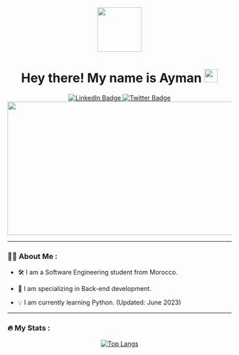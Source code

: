 <div id="header" align="center">
  <img src="https://media.giphy.com/media/M9gbBd9nbDrOTu1Mqx/giphy.gif" width="100"/>
</div>

<h1 align="center">
  Hey there! My name is Ayman
  <img src="https://media.giphy.com/media/hvRJCLFzcasrR4ia7z/giphy.gif" width="30px"/>
</h1>

<div id="badges" align="center">
  <a href="https://www.linkedin.com/in/ayman-mouhcine-696557243/">
    <img src="https://img.shields.io/badge/LinkedIn-blue?style=for-the-badge&logo=linkedin&logoColor=white" alt="LinkedIn Badge"/>
  </a>
  <a href="https://twitter.com/AymanMouhcine">
    <img src="https://img.shields.io/badge/Twitter-blue?style=for-the-badge&logo=twitter&logoColor=white" alt="Twitter Badge"/>
  </a>
</div>

<div align="center">
  <img src="https://media.giphy.com/media/26tn33aiTi1jkl6H6/giphy.gif" width="600" height="300"/>
</div>

<hr>


### :man_technologist: About Me :
- :hammer_and_wrench: I am a Software Engineering student from Morocco.

- :telescope: I am specializing in Back-end development.

- 💡 I am currently learning Python. (Updated: June 2023)

<!--- - :seedling: I.

- :zap: In my free time, I solve problems on GeeksforGeeks and read tech articles.

- :mailbox:How to reach me: [![Linkedin Badge](https://img.shields.io/badge/-kakbar-blue?style=flat&logo=Linkedin&logoColor=white)](your-linkedin-url)  --->

<hr>


### :fire: My Stats :

<div align="center">
  
[![Top Langs](https://github-readme-stats.vercel.app/api/top-langs/?username=aymane66&layout=compact&theme=vision-friendly-dark)](https://github.com/anuraghazra/github-readme-stats)
  
</div>



<div>
  <img src="https://komarev.com/ghpvc/?username=aymane66&style=flat-square&color=blue" alt=""/>
</div>


